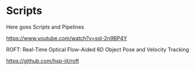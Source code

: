 # Scripts

Here goes Scripts and Pipelines

https://www.youtube.com/watch?v=ssI-2n9BP4Y

ROFT: Real-Time Optical Flow-Aided 6D Object Pose and Velocity Tracking


https://github.com/hsp-iit/roft
